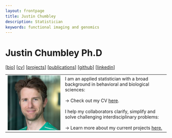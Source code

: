 ```yaml
---
layout: frontpage
title: Justin Chumbley
description: Statistician
keywords: functional imaging and genomics
---
```


# Justin Chumbley Ph.D

[[bio](index.md)]
[[cv](http://chumbleycode.github.io/chumbleycode.github.io/docs/cv.pdf)]
[[projects](proj/projects.md)]
[[publications](https://scholar.google.com/citations?hl=en&user=YbbXlwIAAAAJ)]
[[github](https://github.com/chumbleycode/)] 
[[linkedin](https://www.linkedin.com/in/chumbleycode)] 

<!--
<table class="fixed">
    <col width="200px" />
    <col width="200px" /> 
    <tr>
        <td><img src="images/JRCsquare.jpg" alt="drawing" width="200">  </td>
        <td> I am an applied statistician with a broad background in behavioral and biological sciences (check out my CV <a href="http://chumbleycode.github.io/chumbleycode.github.io/docs/cv.pdf"> here</a>). I help my collaborators clarify, simplify and solve tricky interdisciplinary problems (read more about my current projects <a href="more_figures.html"> here</a>).
            </td>
    </tr>
</table>
-->

<table class="fixed">
    <col width="200px" />
    <col width="350px" /> 
    <tr>
        <td><img src="images/JRCsquare.jpg" alt="drawing" width="200">  </td>
        <td> I am an applied statistician with a broad background in behavioral and biological sciences: <br/><br/>
            &#8594; Check out my CV <a href="http://chumbleycode.github.io/chumbleycode.github.io/docs/cv.pdf"> here</a>. <br/><br/>
            I help my collaborators clarify, simplify and solve challenging interdisciplinary problems: <br/><br/>
            &#8594; Learn more about my current projects <a href="more_figures.html"> here.</a>
            </td>
    </tr>
</table>
